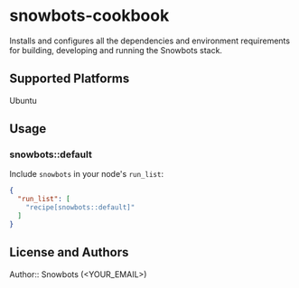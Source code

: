 # snowbots-cookbook

Installs and configures all the dependencies and environment requirements for building, developing and running the Snowbots stack.

## Supported Platforms

Ubuntu

## Usage

### snowbots::default

Include `snowbots` in your node's `run_list`:

```json
{
  "run_list": [
    "recipe[snowbots::default]"
  ]
}
```

## License and Authors

Author:: Snowbots (<YOUR_EMAIL>)
